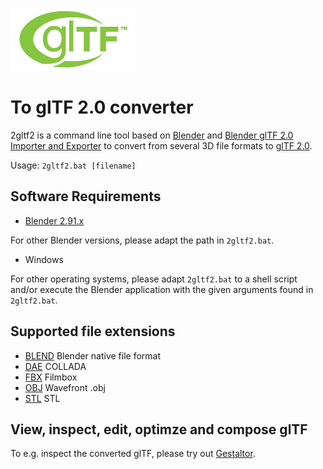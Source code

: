 [![](glTF.png)](https://github.com/KhronosGroup/glTF/tree/master/specification/2.0)

# To glTF 2.0 converter

2gltf2 is a command line tool based on [Blender](http://www.blender.org) and [Blender glTF 2.0 Importer and Exporter](https://github.com/KhronosGroup/glTF-Blender-IO) to convert from several 3D file formats to [glTF 2.0](https://www.khronos.org/gltf/).

Usage: `2gltf2.bat [filename]`

## Software Requirements

* [Blender 2.91.x](https://www.blender.org/download/)  

For other Blender versions, please adapt the path in `2gltf2.bat`.

* Windows

For other operating systems, please adapt `2gltf2.bat` to a shell script and/or execute the Blender application with the given arguments found in `2gltf2.bat`.

## Supported file extensions

* [BLEND](https://www.blender.org/) Blender native file format  
* [DAE](https://en.wikipedia.org/wiki/COLLADA) COLLADA  
* [FBX](https://en.wikipedia.org/wiki/FBX) Filmbox  
* [OBJ](https://en.wikipedia.org/wiki/Wavefront_.obj_file) Wavefront .obj  
* [STL](https://en.wikipedia.org/wiki/STL_(file_format)) STL  


## View, inspect, edit, optimze and compose glTF

To e.g. inspect the converted glTF, please try out [Gestaltor](https://gestaltor.io/).